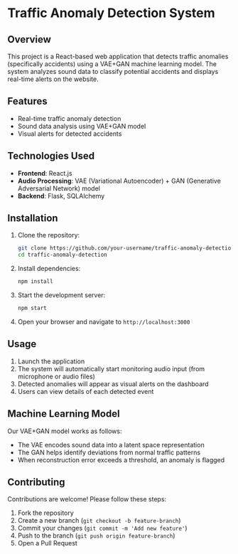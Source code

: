 # Traffic Anomaly Detection System

## Overview

This project is a React-based web application that detects traffic anomalies (specifically accidents) using a VAE+GAN machine learning model. The system analyzes sound data to classify potential accidents and displays real-time alerts on the website.

## Features

- Real-time traffic anomaly detection
- Sound data analysis using VAE+GAN model
- Visual alerts for detected accidents


## Technologies Used

- **Frontend**: React.js
- **Audio Processing**: VAE (Variational Autoencoder) + GAN (Generative Adversarial Network) model
- **Backend**: Flask, SQLAlchemy


## Installation

1. Clone the repository:
   ```bash
   git clone https://github.com/your-username/traffic-anomaly-detection.git
   cd traffic-anomaly-detection
   ```

2. Install dependencies:
   ```bash
   npm install
   ```

3. Start the development server:
   ```bash
   npm start
   ```

4. Open your browser and navigate to `http://localhost:3000`



## Usage

1. Launch the application
2. The system will automatically start monitoring audio input (from microphone or audio files)
3. Detected anomalies will appear as visual alerts on the dashboard
4. Users can view details of each detected event

## Machine Learning Model

Our VAE+GAN model works as follows:
- The VAE encodes sound data into a latent space representation
- The GAN helps identify deviations from normal traffic patterns
- When reconstruction error exceeds a threshold, an anomaly is flagged

## Contributing

Contributions are welcome! Please follow these steps:
1. Fork the repository
2. Create a new branch (`git checkout -b feature-branch`)
3. Commit your changes (`git commit -m 'Add new feature'`)
4. Push to the branch (`git push origin feature-branch`)
5. Open a Pull Request

